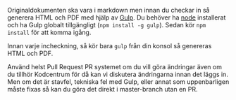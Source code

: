 Originaldokumenten ska vara i markdown men innan du checkar in så generera HTML och PDF med hjälp av [Gulp](http://gulpjs.com). Du behöver ha [node](https://nodejs.org/en/) installerat och ha Gulp globalt tillgängligt (`npm install -g gulp`).  Sedan kör `npm install` för att komma igång.

Innan varje incheckning, så kör bara `gulp` från din konsol så genereras HTML och PDF.

Använd helst Pull Request PR systemet om du vill göra ändringar även om du tillhör Kodcentrum för då kan vi diskutera ändringarna innan det läggs in. Men om det är stavfel, tekniska fel med Gulp, eller annat som uppenbarligen måste fixas så kan du göra det direkt i master-branch utan en PR.
